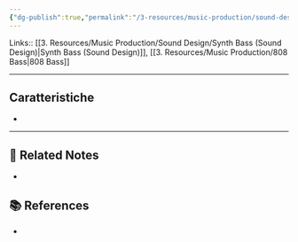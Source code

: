 ```yaml
---
{"dg-publish":true,"permalink":"/3-resources/music-production/sound-design/808-bass-sound-design/","tags":["type/note"]}
---
```


Links:: [[3. Resources/Music Production/Sound Design/Synth Bass (Sound Design)\|Synth Bass (Sound Design)]], [[3. Resources/Music Production/808 Bass\|808 Bass]]

---
## Caratteristiche

- 









---
## 🔗 Related Notes

- 

## 📚 References

- 